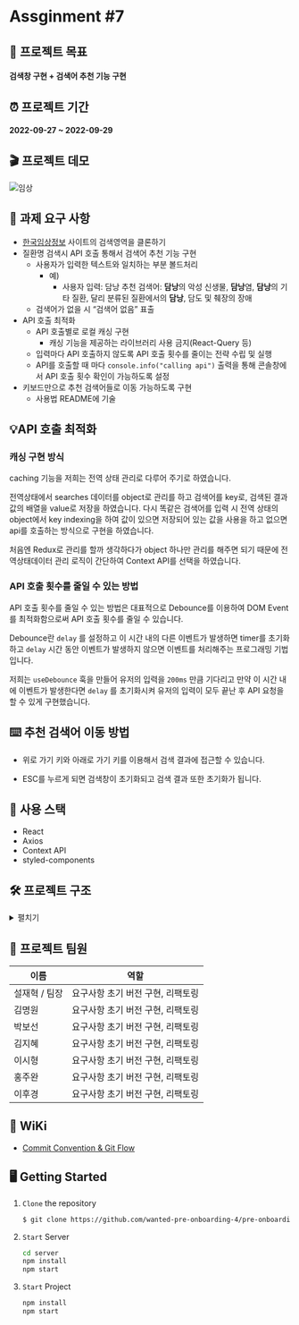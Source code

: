 # Assginment #7

## 🎯 프로젝트 목표

#### 검색창 구현 + 검색어 추천 기능 구현



## ⏰ 프로젝트 기간

#### 2022-09-27 ~ 2022-09-29



## 🎬 프로젝트 데모

![임상](/Users/seoljaehyeok/Desktop/임상.gif)



## :nut_and_bolt: 과제 요구 사항

- [한국임상정보](https://clinicaltrialskorea.com/) 사이트의 검색영역을 클론하기
- 질환명 검색시 API 호출 통해서 검색어 추천 기능 구현
  - 사용자가 입력한 텍스트와 일치하는 부분 볼드처리
    - 예)
      - 사용자 입력: 담낭 추천 검색어: **담낭**의 악성 신생물, **담낭**염, **담낭**의 기타 질환, 달리 분류된 질환에서의 **담낭**, 담도 및 췌장의 장애
  - 검색어가 없을 시 “검색어 없음” 표출
- API 호출 최적화
  - API 호출별로 로컬 캐싱 구현
    - 캐싱 기능을 제공하는 라이브러리 사용 금지(React-Query 등)
  - 입력마다 API 호출하지 않도록 API 호출 횟수를 줄이는 전략 수립 및 실행
  - API를 호출할 때 마다 `console.info("calling api")` 출력을 통해 콘솔창에서 API 호출 횟수 확인이 가능하도록 설정
- 키보드만으로 추천 검색어들로 이동 가능하도록 구현
  - 사용법 README에 기술



## 💡API 호출 최적화

### 캐싱 구현 방식

caching 기능을 저희는 전역 상태 관리로 다루어 주기로 하였습니다.  

전역상태에서 searches 데이터를 object로 관리를 하고 검색어를 key로, 검색된 결과값의 배열을 value로 저장을 하였습니다. 
다시 똑같은 검색어를 입력 시  전역 상태의 object에서 key indexing을 하여  값이 있으면 저장되어 있는 값을 사용을 하고 없으면 api를 호출하는 방식으로 구현을 하였습니다.  

처음엔 Redux로 관리를 할까 생각하다가  object 하나만 관리를 해주면 되기 때문에 전역상태데이터 관리 로직이 간단하여  Context API를 선택을 하였습니다.

### API 호출 횟수를 줄일 수 있는 방법

API 호출 횟수를 줄일 수 있는 방법은 대표적으로 Debounce를 이용하여 DOM Event를 최적화함으로써 API 호출 횟수를 줄일 수 있습니다.

Debounce란 `delay` 를 설정하고 이 시간 내의 다른 이벤트가 발생하면 timer를 초기화하고 `delay` 시간 동안 이벤트가 발생하지 않으면 이벤트를 처리해주는 프로그래밍 기법입니다.

저희는 `useDebounce` 훅을 만들어 유저의 입력을 `200ms` 만큼 기다리고 만약 이 시간 내에 이벤트가 발생한다면 `delay` 를 초기화시켜 유저의 입력이 모두 끝난 후 API 요청을 할 수 있게 구현했습니다.



## ⌨️ 추천 검색어 이동 방법

- 위로 가기 키와 아래로 가기 키를 이용해서 검색 결과에 접근할 수 있습니다. 

- ESC를 누르게 되면 검색창이 초기화되고 검색 결과 또한 초기화가 됩니다.



## :hammer: 사용 스택

- React
- Axios
- Context API
- styled-components



## 🛠 프로젝트 구조

<details> 
  <summary>펼치기</summary> 
<div style="background-color: #f7f6f2">
 📦server<br />
 📦src<br />
 ┣ 📂hooks<br />
 ┃ ┗ 📜useDebounce.js<br />
 ┣ 📂pages<br />
 ┃ ┣ 📂components<br />
 ┃ ┃ ┣ 📜SearchForm.jsx<br />
 ┃ ┃ ┣ 📜SearchItem.jsx<br />
 ┃ ┃ ┗ 📜SearchList.jsx<br />
 ┃ ┗ 📜Search.jsx<br />
 ┣ 📂services<br />
 ┃ ┗ 📜api.js<br />
 ┣ 📂store<br />
 ┃ ┗ 📜search.js<br />
 ┣ 📂styles<br />
 ┃ ┣ 📜GlobalStyles.js<br />
 ┃ ┗ 📜theme.js<br />
 ┣ 📂utils<br />
 ┃ ┗ 📜func.js<br />
 ┣ 📜App.js<br />
 ┗ 📜index.js<br />
  </div>
</details>




## :handshake: 프로젝트 팀원

| 이름          |               역할                |
| ------------- | :-------------------------------: |
| 설재혁 / 팀장 | 요구사항 초기 버전 구현, 리팩토링 |
| 김명원        | 요구사항 초기 버전 구현, 리팩토링 |
| 박보선        | 요구사항 초기 버전 구현, 리팩토링 |
| 김지혜        | 요구사항 초기 버전 구현, 리팩토링 |
| 이시형        | 요구사항 초기 버전 구현, 리팩토링 |
| 홍주완        | 요구사항 초기 버전 구현, 리팩토링 |
| 이후경        | 요구사항 초기 버전 구현, 리팩토링 |



## 📖 WiKi

- [Commit Convention & Git Flow](https://github.com/wanted-pre-onboarding-4/pre-onboarding-assignment-week-5-1-team-4/wiki/Convention-&-Git-Flow)



## 🖥 Getting Started

1. `Clone` the repository

   ```markdown
   $ git clone https://github.com/wanted-pre-onboarding-4/pre-onboarding-assignment-week-5-1-team-4.git
   ```

2. `Start` Server

   ```bash
   cd server
   npm install
   npm start
   ```


3. `Start` Project

   ```bash
   npm install
   npm start
   ```

   

